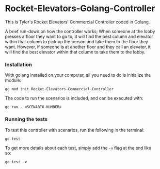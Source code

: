 # Rocket-Elevators-Golang-Controller
This is Tyler's Rocket Elevators' Commercial Controller coded in Golang.

A brief run-down on how the controller works; When someone at the lobby presses a floor they want to go to, it will find the best column and elevator within that column to pick up the person and take them to the floor they want. However, if someone is at another floor and they call an elevator, it will find the best elevator within that column to take them to the lobby.

### Installation

With golang installed on your computer, all you need to do is initialize the module:

`go mod init Rocket-Elevators-Commercial-Controller`

The code to run the scenarios is included, and can be executed with:

`go run . <SCENARIO-NUMBER>`

### Running the tests

To test this controller with scenarios, run the following in the terminal:

`go test`

To get more details about each test, simply add the `-v` flag at the end like so: 

`go test -v` 